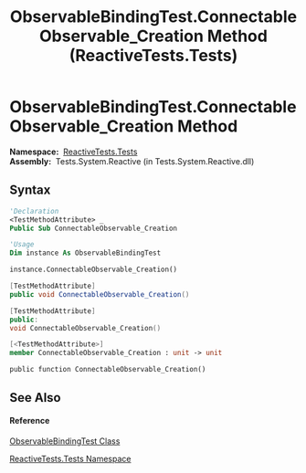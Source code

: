 ﻿---
title: ObservableBindingTest.ConnectableObservable_Creation Method  (ReactiveTests.Tests)
TOCTitle: ConnectableObservable_Creation Method
ms:assetid: M:ReactiveTests.Tests.ObservableBindingTest.ConnectableObservable_Creation
ms:mtpsurl: https://msdn.microsoft.com/en-us/library/reactivetests.tests.observablebindingtest.connectableobservable_creation(v=VS.103)
ms:contentKeyID: 36619363
ms.date: 06/28/2011
mtps_version: v=VS.103
f1_keywords:
- ReactiveTests.Tests.ObservableBindingTest.ConnectableObservable_Creation
dev_langs:
- CSharp
- JScript
- VB
- FSharp
- c++
---

# ObservableBindingTest.ConnectableObservable\_Creation Method

**Namespace:**  [ReactiveTests.Tests](hh289046\(v=vs.103\).md)  
**Assembly:**  Tests.System.Reactive (in Tests.System.Reactive.dll)

## Syntax

``` vb
'Declaration
<TestMethodAttribute> _
Public Sub ConnectableObservable_Creation
```

``` vb
'Usage
Dim instance As ObservableBindingTest

instance.ConnectableObservable_Creation()
```

``` csharp
[TestMethodAttribute]
public void ConnectableObservable_Creation()
```

``` c++
[TestMethodAttribute]
public:
void ConnectableObservable_Creation()
```

``` fsharp
[<TestMethodAttribute>]
member ConnectableObservable_Creation : unit -> unit 
```

``` jscript
public function ConnectableObservable_Creation()
```

## See Also

#### Reference

[ObservableBindingTest Class](hh303616\(v=vs.103\).md)

[ReactiveTests.Tests Namespace](hh289046\(v=vs.103\).md)

